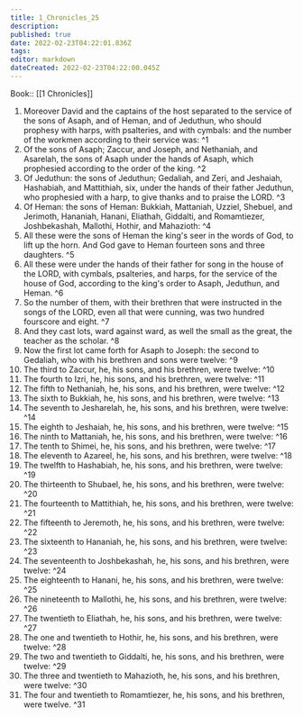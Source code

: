 ```yaml
---
title: 1_Chronicles_25
description: 
published: true
date: 2022-02-23T04:22:01.836Z
tags: 
editor: markdown
dateCreated: 2022-02-23T04:22:00.045Z
---
```


 Book:: [[1 Chronicles]]
 1. Moreover David and the captains of the host separated to the service of the sons of Asaph, and of Heman, and of Jeduthun, who should prophesy with harps, with psalteries, and with cymbals: and the number of the workmen according to their service was: ^1
 2. Of the sons of Asaph; Zaccur, and Joseph, and Nethaniah, and Asarelah, the sons of Asaph under the hands of Asaph, which prophesied according to the order of the king. ^2
 3. Of Jeduthun: the sons of Jeduthun; Gedaliah, and Zeri, and Jeshaiah, Hashabiah, and Mattithiah, six, under the hands of their father Jeduthun, who prophesied with a harp, to give thanks and to praise the LORD. ^3
 4. Of Heman: the sons of Heman: Bukkiah, Mattaniah, Uzziel, Shebuel, and Jerimoth, Hananiah, Hanani, Eliathah, Giddalti, and Romamtiezer, Joshbekashah, Mallothi, Hothir, and Mahazioth: ^4
 5. All these were the sons of Heman the king's seer in the words of God, to lift up the horn. And God gave to Heman fourteen sons and three daughters. ^5
 6. All these were under the hands of their father for song in the house of the LORD, with cymbals, psalteries, and harps, for the service of the house of God, according to the king's order to Asaph, Jeduthun, and Heman. ^6
 7. So the number of them, with their brethren that were instructed in the songs of the LORD, even all that were cunning, was two hundred fourscore and eight. ^7
 8. And they cast lots, ward against ward, as well the small as the great, the teacher as the scholar. ^8
 9. Now the first lot came forth for Asaph to Joseph: the second to Gedaliah, who with his brethren and sons were twelve: ^9
 10. The third to Zaccur, he, his sons, and his brethren, were twelve: ^10
 11. The fourth to Izri, he, his sons, and his brethren, were twelve: ^11
 12. The fifth to Nethaniah, he, his sons, and his brethren, were twelve: ^12
 13. The sixth to Bukkiah, he, his sons, and his brethren, were twelve: ^13
 14. The seventh to Jesharelah, he, his sons, and his brethren, were twelve: ^14
 15. The eighth to Jeshaiah, he, his sons, and his brethren, were twelve: ^15
 16. The ninth to Mattaniah, he, his sons, and his brethren, were twelve: ^16
 17. The tenth to Shimei, he, his sons, and his brethren, were twelve: ^17
 18. The eleventh to Azareel, he, his sons, and his brethren, were twelve: ^18
 19. The twelfth to Hashabiah, he, his sons, and his brethren, were twelve: ^19
 20. The thirteenth to Shubael, he, his sons, and his brethren, were twelve: ^20
 21. The fourteenth to Mattithiah, he, his sons, and his brethren, were twelve: ^21
 22. The fifteenth to Jeremoth, he, his sons, and his brethren, were twelve: ^22
 23. The sixteenth to Hananiah, he, his sons, and his brethren, were twelve: ^23
 24. The seventeenth to Joshbekashah, he, his sons, and his brethren, were twelve: ^24
 25. The eighteenth to Hanani, he, his sons, and his brethren, were twelve: ^25
 26. The nineteenth to Mallothi, he, his sons, and his brethren, were twelve: ^26
 27. The twentieth to Eliathah, he, his sons, and his brethren, were twelve: ^27
 28. The one and twentieth to Hothir, he, his sons, and his brethren, were twelve: ^28
 29. The two and twentieth to Giddalti, he, his sons, and his brethren, were twelve: ^29
 30. The three and twentieth to Mahazioth, he, his sons, and his brethren, were twelve: ^30
 31. The four and twentieth to Romamtiezer, he, his sons, and his brethren, were twelve. ^31
